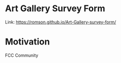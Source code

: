 # Art Gallery Survey Form
Link: https://romson.github.io/Art-Gallery-survey-form/
# Motivation
FCC Community
